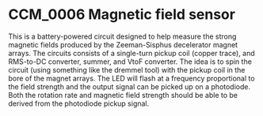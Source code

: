 # CCM_0006 Magnetic field sensor

This is a battery-powered circuit designed to help measure the strong magnetic fields produced by the Zeeman-Sisphus decelerator magnet arrays.  The circuits consists of a single-turn pickup coil (copper trace), and RMS-to-DC converter, summer, and VtoF converter.  The idea is to spin the circuit (using something like the dremmel tool) with the pickup coil in the bore of the magnet arrays.  The LED will flash at a frequency proportional to the field strength and the output signal can be picked up on a photodiode.  Both the rotation rate and magnetic field strength should be able to be derived from the photodiode pickup signal.  